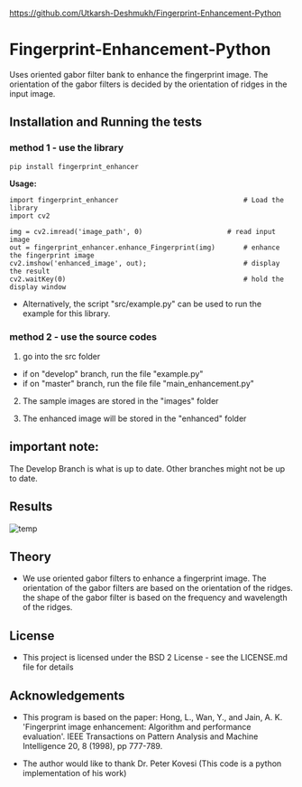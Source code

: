 https://github.com/Utkarsh-Deshmukh/Fingerprint-Enhancement-Python

# Fingerprint-Enhancement-Python

Uses oriented gabor filter bank to enhance the fingerprint image. The orientation of the gabor filters is decided by the orientation of ridges in the input image. 

## Installation and Running the tests

### method 1 - use the library
  ```
  pip install fingerprint_enhancer
  ```
  
  **Usage:**
  ```
  import fingerprint_enhancer								# Load the library
  import cv2
  
  img = cv2.imread('image_path', 0)						# read input image
  out = fingerprint_enhancer.enhance_Fingerprint(img)		# enhance the fingerprint image
  cv2.imshow('enhanced_image', out);						# display the result
  cv2.waitKey(0)											# hold the display window
  ```
  - Alternatively, the script "src/example.py" can be used to run the example for this library.

### method 2 - use the source codes
1) go into the src folder
- if on "develop" branch, run the file "example.py"
- if on "master" branch, run the file file "main_enhancement.py" 

2) The sample images are stored in the "images" folder

3) The enhanced image will be stored in the "enhanced" folder

## important note:
The Develop Branch is what is up to date. Other branches might not be up to date.


## Results
![temp](https://cloud.githubusercontent.com/assets/13918778/25770604/637b3f38-31ee-11e7-818f-1f8359c96e07.jpg)

## Theory
- We use oriented gabor filters to enhance a fingerprint image. The orientation of the gabor filters are based on the orientation of the ridges. the shape of the gabor filter is based on the frequency and wavelength of the ridges.

## License
- This project is licensed under the BSD 2 License - see the LICENSE.md file for details

## Acknowledgements
- This program is based on the paper: Hong, L., Wan, Y., and Jain, A. K. 'Fingerprint image enhancement: Algorithm and performance evaluation'. IEEE Transactions on Pattern Analysis and Machine Intelligence 20, 8 (1998), pp 777-789.

- The author would like to thank Dr. Peter Kovesi (This code is a python implementation of his work)
